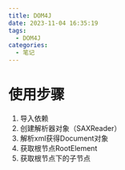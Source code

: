 ```yaml
---
title: DOM4J
date: 2023-11-04 16:35:19
tags:
  - DOM4J
categories:
  - 笔记
---
```


# 使用步骤

1. 导入依赖
2. 创建解析器对象（SAXReader）
3. 解析xml获得Document对象
4. 获取根节点RootElement
5. 获取根节点下的子节点